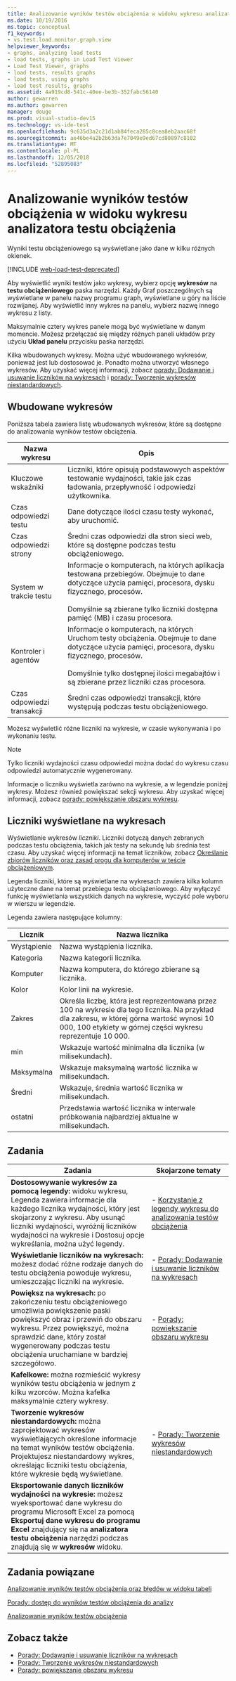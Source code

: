 ```yaml
---
title: Analizowanie wyników testów obciążenia w widoku wykresu analizatora testu obciążenia
ms.date: 10/19/2016
ms.topic: conceptual
f1_keywords:
- vs.test.load.monitor.graph.view
helpviewer_keywords:
- graphs, analyzing load tests
- load tests, graphs in Load Test Viewer
- Load Test Viewer, graphs
- load tests, results graphs
- load tests, using graphs
- load test results, graphs
ms.assetid: 4a919cd8-541c-40ee-be3b-352fabc56140
author: gewarren
ms.author: gewarren
manager: douge
ms.prod: visual-studio-dev15
ms.technology: vs-ide-test
ms.openlocfilehash: 9c635d3a2c21d1ab84feca285c8cea8eb2aac68f
ms.sourcegitcommit: ae46be4a2b2b63da7e7049e9ed67cd80897c8102
ms.translationtype: MT
ms.contentlocale: pl-PL
ms.lasthandoff: 12/05/2018
ms.locfileid: "52895083"
---
```

# <a name="analyze-load-test-results-in-the-graphs-view-of-the-load-test-analyzer"></a>Analizowanie wyników testów obciążenia w widoku wykresu analizatora testu obciążenia

Wyniki testu obciążeniowego są wyświetlane jako dane w kilku różnych okienek.

[!INCLUDE [web-load-test-deprecated](includes/web-load-test-deprecated.md)]

Aby wyświetlić wyniki testów jako wykresy, wybierz opcję **wykresów** na **testu obciążeniowego** paska narzędzi. Każdy Graf poszczególnych są wyświetlane w panelu nazwy programu graph, wyświetlane u góry na liście rozwijanej. Aby wyświetlić inny wykres na panelu, wybierz nazwę innego wykresu z listy.

Maksymalnie cztery wykres panele mogą być wyświetlane w danym momencie. Możesz przełączać się między różnych paneli układów przy użyciu **Układ panelu** przycisku paska narzędzi.

Kilka wbudowanych wykresy. Można użyć wbudowanego wykresów, ponieważ jest lub dostosować je. Ponadto można utworzyć własnego wykresów. Aby uzyskać więcej informacji, zobacz [porady: Dodawanie i usuwanie liczników na wykresach](../test/how-to-add-and-delete-counters-on-graphs-in-load-test-results.md) i [porady: Tworzenie wykresów niestandardowych](../test/how-to-create-custom-graphs-in-load-test-results.md).

## <a name="built-in-graphs"></a>Wbudowane wykresów

Poniższa tabela zawiera listę wbudowanych wykresów, które są dostępne do analizowania wyników testów obciążenia.

|Nazwa wykresu|Opis|
|-|-|
|Kluczowe wskaźniki|Liczniki, które opisują podstawowych aspektów testowanie wydajności, takie jak czas ładowania, przepływność i odpowiedzi użytkownika.|
|Czas odpowiedzi testu|Dane dotyczące ilości czasu testy wykonać, aby uruchomić.|
|Czas odpowiedzi strony|Średni czas odpowiedzi dla stron sieci web, które są dostępne podczas testu obciążeniowego.|
|System w trakcie testu|Informacje o komputerach, na których aplikacja testowana przebiegów. Obejmuje to dane dotyczące użycia pamięci, procesora, dysku fizycznego, procesów.<br /><br /> Domyślnie są zbierane tylko liczniki dostępna pamięć (MB) i czasu procesora.|
|Kontroler i agentów|Informacje o komputerach, na których Uruchom testy obciążenia. Obejmuje to dane dotyczące użycia pamięci, procesora, dysku fizycznego, procesów.<br /><br /> Domyślnie tylko dostępnej ilości megabajtów i są zbierane przez liczniki czas procesora.|
|Czas odpowiedzi transakcji|Średni czas odpowiedzi transakcji, które występują podczas testu obciążeniowego.|

 Możesz wyświetlić różne liczniki na wykresie, w czasie wykonywania i po wykonaniu testu.

> [!NOTE]
> Tylko liczniki wydajności czasu odpowiedzi można dodać do wykresu czasu odpowiedzi automatycznie wygenerowany.

 Informacje o liczniku wyświetla zarówno na wykresie, a w legendzie poniżej wykresy. Możesz również powiększać sekcji wykresu. Aby uzyskać więcej informacji, zobacz [porady: powiększanie obszaru wykresu](../test/how-to-zoom-in-on-a-region-of-the-graph-in-load-test-results.md).

## <a name="counters-displayed-in-graphs"></a>Liczniki wyświetlane na wykresach

 Wyświetlanie wykresów *liczniki*. Liczniki dotyczą danych zebranych podczas testu obciążenia, takich jak testy na sekundę lub średnia test czasu. Aby uzyskać więcej informacji na temat liczników, zobacz [Określanie zbiorów liczników oraz zasad progu dla komputerów w teście obciążeniowym](../test/specify-counter-sets-and-threshold-rules-for-load-testing.md).

 Legenda liczniki, które są wyświetlane na wykresach zawiera kilka kolumn użyteczne dane na temat przebiegu testu obciążeniowego. Aby wyłączyć funkcję wyświetlania wszystkich danych na wykresie, wyczyść pole wyboru w wierszu w legendzie.

 Legenda zawiera następujące kolumny:

|Licznik|Nazwa licznika|
|-|-|
|Wystąpienie|Nazwa wystąpienia licznika.|
|Kategoria|Nazwa kategorii licznika.|
|Komputer|Nazwa komputera, do którego zbierane są licznika.|
|Kolor|Kolor linii na wykresie.|
|Zakres|Określa liczbę, która jest reprezentowana przez 100 na wykresie dla tego licznika. Na przykład dla zakresu, w której górna wartość wynosi 10 000, 100 etykiety w górnej części wykresu reprezentuje 10 000.|
|min|Wskazuje wartość minimalna dla licznika (w milisekundach).|
|Maksymalna|Wskazuje maksymalną wartość licznika w milisekundach.|
|Średni|Wskazuje, średnia wartość licznika w milisekundach.|
|ostatni|Przedstawia wartość licznika w interwale próbkowania najbardziej aktualne w milisekundach.|

## <a name="tasks"></a>Zadania

|Zadania|Skojarzone tematy|
|-|-|
|**Dostosowywanie wykresów za pomocą legendy:** widoku wykresu, Legenda zawiera informacje dla każdego licznika wydajności, który jest skojarzony z wykresu. Aby usunąć liczniki wydajności, wyróżnij liczników wydajności na wykresie i Dostosuj opcje wykreślania, można użyć legendy.|-   [Korzystanie z legendy wykresu do analizowania testów obciążenia](../test/use-the-graphs-view-legend-to-analyze-load-tests.md)|
|**Wyświetlanie liczników na wykresach:** możesz dodać różne rodzaje danych do testu obciążenia powoduje wykresu, umieszczając liczniki na wykresie.|-   [Porady: Dodawanie i usuwanie liczników na wykresach](../test/how-to-add-and-delete-counters-on-graphs-in-load-test-results.md)|
|**Powiększ na wykresach:** po zakończeniu testu obciążeniowego umożliwia powiększenie paski powiększyć obraz i przewiń do obszaru wykresu. Przez powiększyć, można sprawdzić dane, który został wygenerowany podczas testu obciążenia uruchamiane w bardziej szczegółowo.|-   [Porady: powiększanie obszaru wykresu](../test/how-to-zoom-in-on-a-region-of-the-graph-in-load-test-results.md)|
|**Kafelkowe:** można rozmieścić wykresy wyników testu obciążenia w jednym z kilku wzorców. Można kafelka maksymalnie cztery wykresy.||
|**Tworzenie wykresów niestandardowych:** można zaprojektować wykresów wyświetlających określone informacje na temat wyników testów obciążenia. Projektujesz niestandardowy wykres, określając liczniki testu obciążenia, które wykresie będą wyświetlane.|-   [Porady: Tworzenie wykresów niestandardowych](../test/how-to-create-custom-graphs-in-load-test-results.md)|
|**Eksportowanie danych liczników wydajności na wykresie:** możesz wyeksportować dane wykresu do programu Microsoft Excel za pomocą **Eksportuj dane wykresu do programu Excel** znajdujący się na **analizatora testu obciążenia** narzędzi podczas znajdują się w **wykresów** widoku.||

## <a name="related-tasks"></a>Zadania powiązane

 [Analizowanie wyników testów obciążenia oraz błędów w widoku tabeli](../test/analyze-load-test-results-and-errors-in-the-tables-view.md)

 [Porady: dostęp do wyników testów obciążenia do analizy](../test/how-to-access-load-test-results-for-analysis.md)

 [Analizowanie wyników testów obciążenia](../test/analyze-load-test-results-using-the-load-test-analyzer.md)

## <a name="see-also"></a>Zobacz także

- [Porady: Dodawanie i usuwanie liczników na wykresach](../test/how-to-add-and-delete-counters-on-graphs-in-load-test-results.md)
- [Porady: Tworzenie wykresów niestandardowych](../test/how-to-create-custom-graphs-in-load-test-results.md)
- [Porady: powiększanie obszaru wykresu](../test/how-to-zoom-in-on-a-region-of-the-graph-in-load-test-results.md)